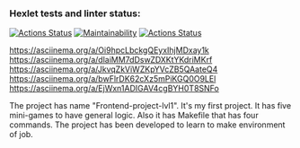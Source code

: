 ### Hexlet tests and linter status:
[![Actions Status](https://github.com/thealeksander/frontend-project-lvl1/workflows/hexlet-check/badge.svg)](https://github.com/thealeksander/frontend-project-lvl1/actions)
[![Maintainability](https://api.codeclimate.com/v1/badges/0f2c007e860224c86804/maintainability)](https://codeclimate.com/github/thealeksander/frontend-project-lvl1/maintainability)
[![Actions Status](https://github.com/thealeksander/frontend-project-lvl1/workflows/NodeCI/badge.svg)](https://github.com/thealeksander/frontend-project-lvl1/actions)

https://asciinema.org/a/Oi9hpcLbckgQEyxIhjMDxay1k
https://asciinema.org/a/dlaiMM7dDswZDXKtYKdriMKrf
https://asciinema.org/a/JkvqZkViWZKpYVcZB5QAateQ4
https://asciinema.org/a/bwFlrDK62cXz5mPiKGQ0O9LEl
https://asciinema.org/a/EjWxn1ADIGAV4cgBYH0T8SNFo

The project has name "Frontend-project-lvl1". It's my first project. It has five mini-games to have general logic. Also it has Makefile that has four commands. The project has been developed to learn to make environment of job. 